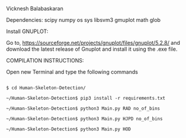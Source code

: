 Vicknesh Balabaskaran


Dependencies:
scipy
numpy
os
sys
libsvm3
gmuplot
math
glob


Install GNUPLOT:

Go to,
https://sourceforge.net/projects/gnuplot/files/gnuplot/5.2.8/ and download the latest release of Gnuplot and install it using the .exe file.

COMPILATION INSTRUCTIONS:

Open new Terminal and type the following commands

```

$ cd Human-Skeleton-Detection/

~/Human-Skeleton-Detection$ pip3 install -r requirements.txt

~/Human-Skeleton-Detection$ python3 Main.py RAD no_of_bins

~/Human-Skeleton-Detection$ python3 Main.py HJPD no_of_bins

~/Human-Skeleton-Detection$ python3 Main.py HOD

```
